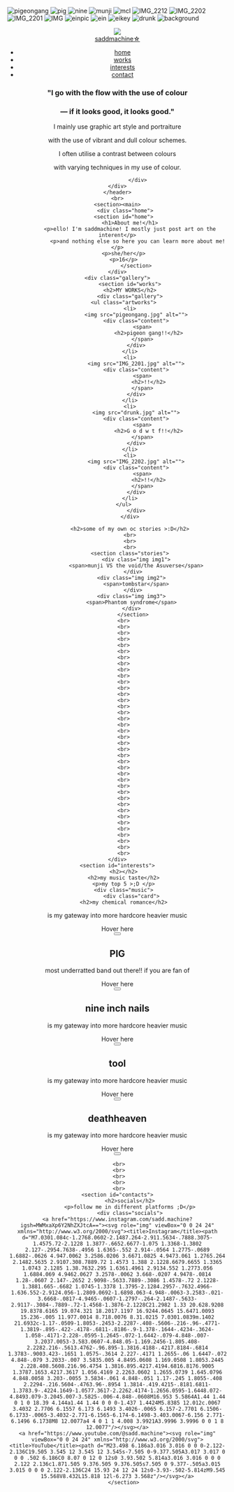 ![pigeongang](https://github.com/user-attachments/assets/694be0cf-aa3a-4a36-ac97-89947ec2d887)
![pig](https://github.com/user-attachments/assets/43813c17-5368-4bbd-b86d-25d72d28caf6)
![nine](https://github.com/user-attachments/assets/96ad7e38-9c29-466f-a247-fb4bfb87c37f)
![munji](https://github.com/user-attachments/assets/6b8cf749-7511-4662-9f5c-238a98c235a4)
![mcl](https://github.com/user-attachments/assets/65b21d07-f012-42a0-a6b7-1f5a90250e76)
![IMG_2212](https://github.com/user-attachments/assets/7023387d-f6e2-4f6b-922e-2094527260ab)
![IMG_2202](https://github.com/user-attachments/assets/2fadc2d6-2632-44db-aef4-7510634044c9)
![IMG_2201](https://github.com/user-attachments/assets/88e14600-5021-43d8-adfc-12a9bc547e0c)
![IMG](https://github.com/user-attachments/assets/df5b13a4-cd12-4f22-aa82-802fb6ca2e5d)
![einpic](https://github.com/user-attachments/assets/c4908df6-18a0-4b67-a394-c0a6a2fbb02f)
![ein](https://github.com/user-attachments/assets/818e6363-fd04-42d4-b0d5-fd873a898f40)
![eikey](https://github.com/user-attachments/assets/68779256-f1b8-46cc-aab1-2a39298205fd)
![drunk](https://github.com/user-attachments/assets/d5203a06-0eff-48a3-b2db-2ae29a8a5454)
![background](https://github.com/user-attachments/assets/efe7c566-5342-44de-ac0c-a08cb2f603d9)

<!DOCTYPE html>
<head>
    <meta charset="UTF=8">
        <meta http-equiv="X-UA-Compatible" content="IE=edge">
        <meta nanme="viewpoint" content="width=device, initial-scale=1">
        <title>nagvigation bar</title>
        <link rel="stylesheet" href="https://github.com/damien-is-known/cyan/commit/6d898dd27304fe951e9fc87bc1de075e41a2fae0">
</head>
<body>
    <header>
        <div class="container">
           <div class="profilepic">
            <img src="ein.jpg">
          <nav class="navbar">
         <div class="navdiv">
         <div class="logo"><a href="#">saddmachine☆</a></div>
          <ul>
                <li><a href="#home">home</a></li>
                <li><a href="#works">works</a></li>
                <li><a href="#interests">interests</a></li>
                <li><a href="#contacts">contact</a></li>
           </ul>
          </nav>
        </div>
   <div class="yap">
    <h3>"I go with the flow with the use of colour</h3>
        <h3>— if it looks good, it looks good."</h3>
                    <p>I mainly use graphic art style and portraiture</p>
                    <p> with the use of vibrant and dull colour schemes.</p>
                        <p> I often utilise a contrast between colours</p>
                        <p> with varying techniques in my use of colour.</p>
                       
                 </div>
    </div>
    </header>
    <br>
    <section><main>
         <div class="home">
        <section id="home">
            <h1>About me!</h1>
            <p>ello! I'm saddmachine! I mostly just post art on the interent</p>
                 <p>and nothing else so here you can learn more about me!</p>
        <p>she/her</p>
        <p>16</p>
                </section>
    </div>
    <div class="gallery">
            <section id="works">
            <h2>MY WORKS</h2>
            <div class="gallery">
        <ul class="artworks">
            <li>
                <img src="pigeongang.jpg" alt="">
                <div class="content">
                    <span>
                        <h2>pigeon gang!!</h2>
                    </span>
                </div>
            </li>
            <li>
                <img src="IMG_2201.jpg" alt="">
                <div class="content">
                    <span>
                        <h2>!!</h2>
                    </span>
                </div>
            </li>
            <li>
                <img src="drunk.jpg" alt="">
                <div class="content">
                    <span>
                        <h2>G o d w t f!!</h2>
                    </span>
                </div>
            </li>
            <li>
                <img src="IMG_2202.jpg" alt="">
                <div class="content">
                    <span>
                        <h2>!!</h2>
                    </span>
                </div>
            </li>
        </ul>
                </div>
            </div>
            
            <h2>some of my own oc stories >:D</h2>
            <br>
            <br>
            <br>
            <section class="stories">
                <div class="img img1">
                <span>munji VS the void/the Asuverse</span>
              </div>
             <div class="img img2">
                <span>tombstar</span>
              </div>
             <div class="img img3">
             <span>Phantom syndrome</span>
             </div>
              </section>
        <br>
        <br>
        <br>
        <br>
        <br>
        <br>
        <br>
        <br>
        <br>
        <br>
        <br>
        <br>
        <br>
        <br>
        <br>
        <br>
        <br>
        <br>
        <br>
        <br>
        <br>
        <br>
        <br>
        <br>
        <br>
        <br>
        <br>
        <br>
        <br>
        <br>
        <br>
        <br>
        <br>
        <br>
        <br>
        <br>
        <br>
        <br>
        <br>
    </div>
    <section id="interests">
        <h2></h2>
        <h2>my music taste</h2>
        <p>my top 5 >;D </p>
        <div class="music">
             <div class="card">
        <h2>my chemical romance</h2>
<p>is my gateway into more hardcore heavier music </p>
<span>Hover here</span>
<div cLass="pic"></div>
<button></button>
    </div>
<div class="card card2">
    <h2>PIG</h2>
<p>most underratted band out there!! if you are fan of </p>
<span>Hover here</span>
<div cLass="pic"></div>
<button></button>
</div>

<div class="card card3">
    <h2>nine inch nails</h2>
<p>is my gateway into more hardcore heavier music </p>
<span>Hover here</span>
<div cLass="pic"></div>
<button></button>
</div>
<div class="card card4">
    <h2>tool</h2>
<p>is my gateway into more hardcore heavier music </p>
<span>Hover here</span>
<div cLass="pic"></div>
<button></button>
</div>
<div class="card card5">
    <h2>deathheaven</h2>
<p>is my gateway into more hardcore heavier music </p>
<span>Hover here</span>
<div cLass="pic"></div>
<button></button>
        </div>
     </section>


     <br>
     <br>
     <br>
     <br>
     <br>
    <section id="contacts">
            <h2>socials</h2>
            <p>follow me in different platforms ;D</p>
            <div class="socials">
    <a href="https://www.instagram.com/sadd.machine?igsh=MWMxaXp6Y2NhZXJtcA=="><svg role="img" viewBox="0 0 24 24" xmlns="http://www.w3.org/2000/svg"><title>Instagram</title><path d="M7.0301.084c-1.2768.0602-2.1487.264-2.911.5634-.7888.3075-1.4575.72-2.1228 1.3877-.6652.6677-1.075 1.3368-1.3802 2.127-.2954.7638-.4956 1.6365-.552 2.914-.0564 1.2775-.0689 1.6882-.0626 4.947.0062 3.2586.0206 3.6671.0825 4.9473.061 1.2765.264 2.1482.5635 2.9107.308.7889.72 1.4573 1.388 2.1228.6679.6655 1.3365 1.0743 2.1285 1.38.7632.295 1.6361.4961 2.9134.552 1.2773.056 1.6884.069 4.9462.0627 3.2578-.0062 3.668-.0207 4.9478-.0814 1.28-.0607 2.147-.2652 2.9098-.5633.7889-.3086 1.4578-.72 2.1228-1.3881.665-.6682 1.0745-1.3378 1.3795-2.1284.2957-.7632.4966-1.636.552-2.9124.056-1.2809.0692-1.6898.063-4.948-.0063-3.2583-.021-3.6668-.0817-4.9465-.0607-1.2797-.264-2.1487-.5633-2.9117-.3084-.7889-.72-1.4568-1.3876-2.1228C21.2982 1.33 20.628.9208 19.8378.6165 19.074.321 18.2017.1197 16.9244.0645 15.6471.0093 15.236-.005 11.977.0014 8.718.0076 8.31.0215 7.0301.0839m.1402 21.6932c-1.17-.0509-1.8053-.2453-2.2287-.408-.5606-.216-.96-.4771-1.3819-.895-.422-.4178-.6811-.8186-.9-1.378-.1644-.4234-.3624-1.058-.4171-2.228-.0595-1.2645-.072-1.6442-.079-4.848-.007-3.2037.0053-3.583.0607-4.848.05-1.169.2456-1.805.408-2.2282.216-.5613.4762-.96.895-1.3816.4188-.4217.8184-.6814 1.3783-.9003.423-.1651 1.0575-.3614 2.227-.4171 1.2655-.06 1.6447-.072 4.848-.079 3.2033-.007 3.5835.005 4.8495.0608 1.169.0508 1.8053.2445 2.228.408.5608.216.96.4754 1.3816.895.4217.4194.6816.8176.9005 1.3787.1653.4217.3617 1.056.4169 2.2263.0602 1.2655.0739 1.645.0796 4.848.0058 3.203-.0055 3.5834-.061 4.848-.051 1.17-.245 1.8055-.408 2.2294-.216.5604-.4763.96-.8954 1.3814-.419.4215-.8181.6811-1.3783.9-.4224.1649-1.0577.3617-2.2262.4174-1.2656.0595-1.6448.072-4.8493.079-3.2045.007-3.5825-.006-4.848-.0608M16.953 5.5864A1.44 1.44 0 1 0 18.39 4.144a1.44 1.44 0 0 0-1.437 1.4424M5.8385 12.012c.0067 3.4032 2.7706 6.1557 6.173 6.1493 3.4026-.0065 6.157-2.7701 6.1506-6.1733-.0065-3.4032-2.771-6.1565-6.174-6.1498-3.403.0067-6.156 2.771-6.1496 6.1738M8 12.0077a4 4 0 1 1 4.008 3.9921A3.9996 3.9996 0 0 1 8 12.0077"/></svg></a>
    <a href="https://www.youtube.com/@sadd.machine"><svg role="img" viewBox="0 0 24 24" xmlns="http://www.w3.org/2000/svg"><title>YouTube</title><path d="M23.498 6.186a3.016 3.016 0 0 0-2.122-2.136C19.505 3.545 12 3.545 12 3.545s-7.505 0-9.377.505A3.017 3.017 0 0 0 .502 6.186C0 8.07 0 12 0 12s0 3.93.502 5.814a3.016 3.016 0 0 0 2.122 2.136c1.871.505 9.376.505 9.376.505s7.505 0 9.377-.505a3.015 3.015 0 0 0 2.122-2.136C24 15.93 24 12 24 12s0-3.93-.502-5.814zM9.545 15.568V8.432L15.818 12l-6.273 3.568z"/></svg></a>
        </section>
 </div>
    </main>
    </div>
    </main>
    </section>
</body>
</html>
